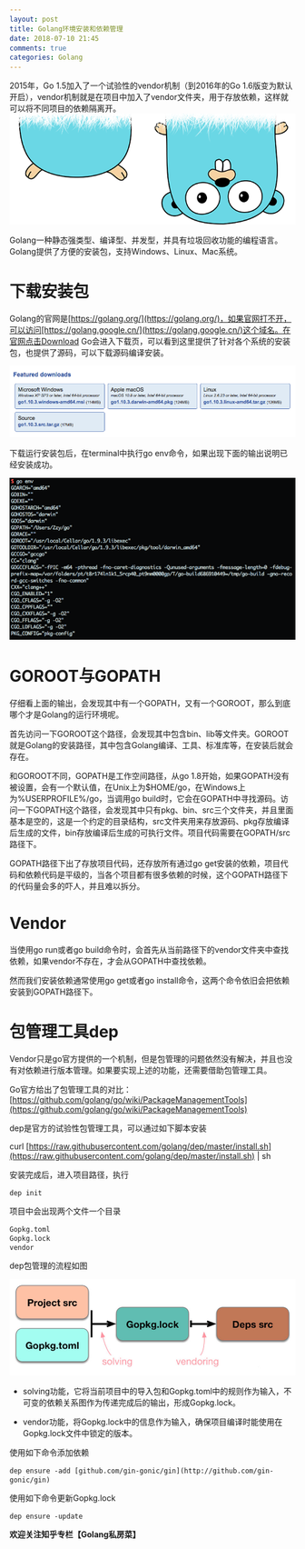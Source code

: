 ```yaml
---
layout: post
title: Golang环境安装和依赖管理
date: 2018-07-10 21:45
comments: true
categories: Golang
---
```


2015年，Go 1.5加入了一个试验性的vendor机制（到2016年的Go 1.6版变为默认开启），vendor机制就是在项目中加入了vendor文件夹，用于存放依赖，这样就可以将不同项目的依赖隔离开。
![](/upload/20180710_02.png)


Golang一种静态强类型、编译型、并发型，并具有垃圾回收功能的编程语言。Golang提供了方便的安装包，支持Windows、Linux、Mac系统。

# 下载安装包

Golang的官网是[https://golang.org/](https://golang.org/)，如果官网打不开，可以访问[https://golang.google.cn/](https://golang.google.cn/)这个域名。在官网点击Download Go会进入下载页，可以看到这里提供了针对各个系统的安装包，也提供了源码，可以下载源码编译安装。

![](/upload/20180710_03.png)

下载运行安装包后，在terminal中执行go env命令，如果出现下面的输出说明已经安装成功。

![](/upload/20180710_04.png)

# GOROOT与GOPATH

仔细看上面的输出，会发现其中有一个GOPATH，又有一个GOROOT，那么到底哪个才是Golang的运行环境呢。

首先访问一下GOROOT这个路径，会发现其中包含bin、lib等文件夹。GOROOT就是Golang的安装路径，其中包含Golang编译、工具、标准库等，在安装后就会存在。

和GOROOT不同，GOPATH是工作空间路径，从go 1.8开始，如果GOPATH没有被设置，会有一个默认值，在Unix上为$HOME/go，在Windows上为%USERPROFILE%/go，当调用go build时，它会在GOPATH中寻找源码。访问一下GOPATH这个路径，会发现其中只有pkg、bin、src三个文件夹，并且里面基本是空的，这是一个约定的目录结构，src文件夹用来存放源码、pkg存放编译后生成的文件，bin存放编译后生成的可执行文件。项目代码需要在GOPATH/src路径下。

GOPATH路径下出了存放项目代码，还存放所有通过go get安装的依赖，项目代码和依赖代码是平级的，当各个项目都有很多依赖的时候，这个GOPATH路径下的代码量会多的吓人，并且难以拆分。

# Vendor


当使用go run或者go build命令时，会首先从当前路径下的vendor文件夹中查找依赖，如果vendor不存在，才会从GOPATH中查找依赖。

然而我们安装依赖通常使用go get或者go install命令，这两个命令依旧会把依赖安装到GOPATH路径下。

# 包管理工具dep

Vendor只是go官方提供的一个机制，但是包管理的问题依然没有解决，并且也没有对依赖进行版本管理。如果要实现上述的功能，还需要借助包管理工具。

Go官方给出了包管理工具的对比：[https://github.com/golang/go/wiki/PackageManagementTools](https://github.com/golang/go/wiki/PackageManagementTools)

dep是官方的试验性包管理工具，可以通过如下脚本安装

curl [https://raw.githubusercontent.com/golang/dep/master/install.sh](https://raw.githubusercontent.com/golang/dep/master/install.sh) | sh

安装完成后，进入项目路径，执行

```
dep init
```

项目中会出现两个文件一个目录

```
Gopkg.toml
Gopkg.lock
vendor
```

dep包管理的流程如图

![](/upload/20180710_05.jpg)

- solving功能，它将当前项目中的导入包和Gopkg.toml中的规则作为输入，不可变的依赖关系图作为传递完成后的输出，形成Gopkg.lock。

- vendor功能，将Gopkg.lock中的信息作为输入，确保项目编译时能使用在Gopkg.lock文件中锁定的版本。

使用如下命令添加依赖

```
dep ensure -add [github.com/gin-gonic/gin](http://github.com/gin-gonic/gin)
```

使用如下命令更新Gopkg.lock

```
dep ensure -update
```

**欢迎关注知乎专栏【Golang私房菜】**